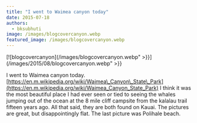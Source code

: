 ```yaml
---
title: "I went to Waimea canyon today"
date: 2015-07-18
authors: 
  - bksubhuti
image: /images/blogcovercanyon.webp
featured_image: /images/blogcovercanyon.webp
---
```


[![blogcovercanyon](/images/blogcovercanyon.webp" >}}](/images/2015/08/blogcovercanyon.webp" >}}

I went to Waimea canyon today. [https://en.m.wikipedia.org/wiki/Waimea\_Canyon\_State\_Park](https://en.m.wikipedia.org/wiki/Waimea_Canyon_State_Park) I think it was the most beautiful place I had ever seen or tied to seeing the whales jumping out of the ocean at the 8 mile cliff campsite from the kalalau trail fifteen years ago. All that said, they are both found on Kauai. The pictures are great, but disappointingly flat. The last picture was Polihale beach.


